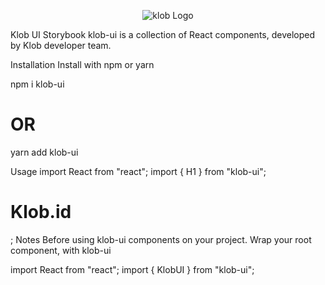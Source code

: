 <p align="center"> <img src="https://static.klob.id/img/klob_logo_white.png" alt="klob Logo" /> </p>
Klob UI Storybook
klob-ui is a collection of React components, developed by Klob developer team.

Installation
Install with npm or yarn

npm i klob-ui

# OR

yarn add klob-ui

Usage
import React from "react";
import { H1 } from "klob-ui";

<H1>Klob.id</H1>;
Notes
Before using klob-ui components on your project. Wrap your root component, with klob-ui

import React from "react";
import { KlobUI } from "klob-ui";

<KlobUI>
  <App>
</KlobUI>

